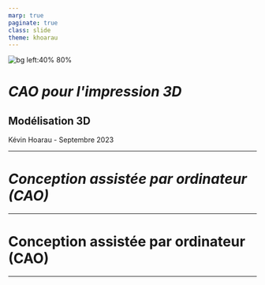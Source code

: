 ```yaml
---
marp: true
paginate: true
class: slide
theme: khoarau
---
```


<!-- _class: title -->
![bg left:40% 80%](images/cm4/Apache_Spark_logo.svg)
# ***CAO pour l'impression 3D***
## Modélisation 3D
Kévin Hoarau - Septembre 2023

---
<!-- header: Systèmes de données massives -->
<!-- _class: title -->
# ***Conception assistée par ordinateur (CAO)***

---

# Conception assistée par ordinateur (CAO)

---